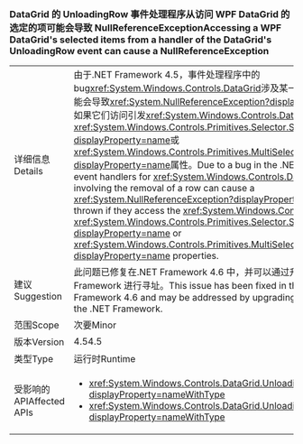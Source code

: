 ### <a name="accessing-a-wpf-datagrids-selected-items-from-a-handler-of-the-datagrids-unloadingrow-event-can-cause-a-nullreferenceexception"></a><span data-ttu-id="fe064-101">DataGrid 的 UnloadingRow 事件处理程序从访问 WPF DataGrid 的选定的项可能会导致 NullReferenceException</span><span class="sxs-lookup"><span data-stu-id="fe064-101">Accessing a WPF DataGrid's selected items from a handler of the DataGrid's UnloadingRow event can cause a NullReferenceException</span></span>

|   |   |
|---|---|
|<span data-ttu-id="fe064-102">详细信息</span><span class="sxs-lookup"><span data-stu-id="fe064-102">Details</span></span>|<span data-ttu-id="fe064-103">由于.NET Framework 4.5，事件处理程序中的 bug<xref:System.Windows.Controls.DataGrid>涉及某一行的删除的事件可能会导致<xref:System.NullReferenceException?displayProperty=name>如果它们访问引发<xref:System.Windows.Controls.DataGrid>的<xref:System.Windows.Controls.Primitives.Selector.SelectedItem?displayProperty=name>或<xref:System.Windows.Controls.Primitives.MultiSelector.SelectedItems?displayProperty=name>属性。</span><span class="sxs-lookup"><span data-stu-id="fe064-103">Due to a bug in the .NET Framework 4.5, event handlers for <xref:System.Windows.Controls.DataGrid> events involving the removal of a row can cause a <xref:System.NullReferenceException?displayProperty=name> to be thrown if they access the <xref:System.Windows.Controls.DataGrid>'s <xref:System.Windows.Controls.Primitives.Selector.SelectedItem?displayProperty=name> or <xref:System.Windows.Controls.Primitives.MultiSelector.SelectedItems?displayProperty=name> properties.</span></span>|
|<span data-ttu-id="fe064-104">建议</span><span class="sxs-lookup"><span data-stu-id="fe064-104">Suggestion</span></span>|<span data-ttu-id="fe064-105">此问题已修复在.NET Framework 4.6 中，并可以通过升级到该版本的.NET Framework 进行寻址。</span><span class="sxs-lookup"><span data-stu-id="fe064-105">This issue has been fixed in the .NET Framework 4.6 and may be addressed by upgrading to that version of the .NET Framework.</span></span>|
|<span data-ttu-id="fe064-106">范围</span><span class="sxs-lookup"><span data-stu-id="fe064-106">Scope</span></span>|<span data-ttu-id="fe064-107">次要</span><span class="sxs-lookup"><span data-stu-id="fe064-107">Minor</span></span>|
|<span data-ttu-id="fe064-108">版本</span><span class="sxs-lookup"><span data-stu-id="fe064-108">Version</span></span>|<span data-ttu-id="fe064-109">4.5</span><span class="sxs-lookup"><span data-stu-id="fe064-109">4.5</span></span>|
|<span data-ttu-id="fe064-110">类型</span><span class="sxs-lookup"><span data-stu-id="fe064-110">Type</span></span>|<span data-ttu-id="fe064-111">运行时</span><span class="sxs-lookup"><span data-stu-id="fe064-111">Runtime</span></span>|
|<span data-ttu-id="fe064-112">受影响的 API</span><span class="sxs-lookup"><span data-stu-id="fe064-112">Affected APIs</span></span>|<ul><li><xref:System.Windows.Controls.DataGrid.UnloadingRow?displayProperty=nameWithType></li><li><xref:System.Windows.Controls.DataGrid.UnloadingRowDetails?displayProperty=nameWithType></li></ul>|

